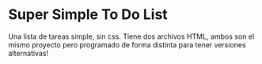 # Super Simple To Do List

Una lista de tareas simple, sin css.
Tiene dos archivos HTML, ambos son el mismo proyecto pero programado de forma distinta para tener versiones alternativas!
